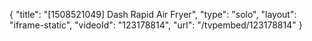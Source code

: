 {
    "title": "[1508521049] Dash Rapid Air Fryer",
    "type": "solo",
    "layout": "iframe-static",
    "videoId": "123178814",
    "url": "\/tvpembed\/123178814"
}